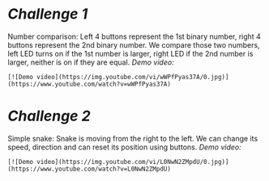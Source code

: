 # _Challenge 1_
Number comparison:
	Left 4 buttons represent the 1st binary number, right 4 buttons represent the 2nd binary number.
	We compare those two numbers, left LED turns on if the 1st number is larger, right LED if the 2nd number is larger, neither is on if they are equal.
	_Demo video:_
	
	[![Demo video](https://img.youtube.com/vi/wWPfPyas37A/0.jpg)](https://www.youtube.com/watch?v=wWPfPyas37A)

# _Challenge 2_
Simple snake:
	Snake is moving from the right to the left. We can change its speed, direction and can reset its position using buttons.
	_Demo video:_
	
	[![Demo video](https://img.youtube.com/vi/L0NwN2ZMpdU/0.jpg)](https://www.youtube.com/watch?v=L0NwN2ZMpdU)
	
	